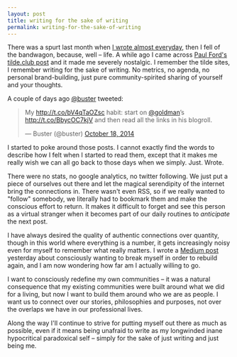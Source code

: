 ```yaml
---
layout: post
title: writing for the sake of writing
permalink: writing-for-the-sake-of-writing
---
```


There was a spurt last month when [I wrote almost everyday](http://journal.winnielim.org/blogging-again), then I fell of the bandwagon, because, well – life. A while ago I came across [Paul Ford's](https://twitter.com/ftrain) [tilde.club post](https://medium.com/message/tilde-club-i-had-a-couple-drinks-and-woke-up-with-1-000-nerds-a8904f0a2ebf) and it made me severely nostalgic. I remember the tilde sites, I remember writing for the sake of writing. No metrics, no agenda, no personal brand-building, just pure community-spirited sharing of yourself and your thoughts.

A couple of days ago [@buster](http://twitter.com/buster) tweeted:
<blockquote class="twitter-tweet" lang="en"><p>My <a href="http://t.co/bV4qTaOZsc">http://t.co/bV4qTaOZsc</a> habit: start on <a href="https://twitter.com/goldman">@goldman</a>’s <a href="http://t.co/BbycOC7kjV">http://t.co/BbycOC7kjV</a> and then read all the links in his blogroll.</p>&mdash; Buster (@buster) <a href="https://twitter.com/buster/status/523359906486054912">October 18, 2014</a></blockquote>
<script async src="//platform.twitter.com/widgets.js" charset="utf-8"></script>

I started to poke around those posts. I cannot exactly find the words to describe how I felt when I started to read them, except that it makes me really wish we can all go back to those days when we simply. Just. Wrote. 

There were no stats, no google analytics, no twitter following. We just put a piece of ourselves out there and let the magical serendipity of the internet bring the connections in. There wasn't even RSS, so if we really wanted to "follow" somebody, we literally had to bookmark them and make the conscious effort to return. It makes it difficult to forget and see this person as a virtual stranger when it becomes part of our daily routines to _anticipate_ the next post. 

I have always desired the quality of authentic connections over quantity, though in this world where everything is a number, it gets increasingly noisy even for myself to remember what really matters. I wrote a [Medium post](https://medium.com/change-i-want-to-see/breaking-through-41d6efbbf645) yesterday about consciously wanting to break myself in order to rebuild again, and I am now wondering how far am I actually willing to go. 

I want to consciously redefine my own communities – it was a natural consequence that my existing communities were built around what we did for a living, but now I want to build them around who we are as people. I want us to connect over our stories, philosophies and purposes, not over the overlaps we have in our professional lives. 

Along the way I'll continue to strive for putting myself out there as much as possible, even if it means being unafraid to write as my longwinded inane hypocritical paradoxical self – simply for the sake of just writing and just being me. 